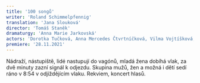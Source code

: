 ```yaml
---
title: '100 songů'
writer: 'Roland Schimmelpfennig'
translation: 'Jana Slouková'
director: 'Tomáš Staněk'
dramaturgy: 'Anna Marie Jarkovská'
actors: 'Dorotka Tučková, Anna Mercedes Čtvrtníčková, Vilma Vojtíšková, Theresia Anna Hakenová, Anna Marie Jarkovská, Lukáš Cenker, Sebastian Vopěnka, Prokop Košař'
premiere: '28.11.2021'
---
```

Nádraží, nástupiště, lidé nastupují do vagónů, mladá žena dobíhá vlak, za dvě minuty zazní signál k odjezdu. Skupina mužů, žen a možná i dětí sedí ráno v 8:54 v odjíždějícím vlaku. Rekviem, koncert hlasů.
